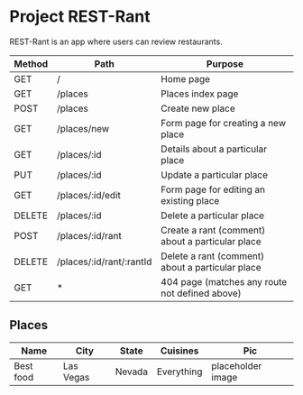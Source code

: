 # Project REST-Rant

REST-Rant is an app where users can review restaurants.

| Method | Path | Purpose |
|--------|------|---------|
|GET| / |Home page|
|GET| /places |Places index page|
|POST| /places |Create new place|
|GET| /places/new |Form page for creating a new place|
|GET| /places/:id |Details about a particular place|
|PUT| /places/:id |Update a particular place|
|GET| /places/:id/edit |Form page for editing an existing place|
|DELETE| /places/:id |Delete a particular place|
|POST| /places/:id/rant |Create a rant (comment) about a particular place|
|DELETE| /places/:id/rant/:rantId |Delete a rant (comment) about a particular place|
|GET| * |404 page (matches any route not defined above)|

## Places
| Name | City | State | Cuisines | Pic |
| -----|------|-------|----------|-----|
|Best food| Las Vegas | Nevada | Everything | placeholder image |